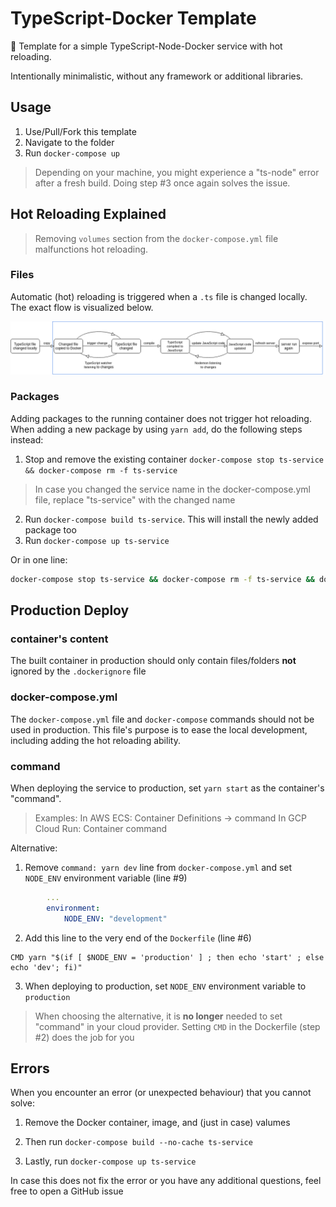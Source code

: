 # TypeScript-Docker Template

🐳 Template for a simple TypeScript-Node-Docker service with hot reloading.

Intentionally minimalistic, without any framework or additional libraries.

## Usage

1. Use/Pull/Fork this template
2. Navigate to the folder
3. Run `docker-compose up`

> Depending on your machine, you might experience a "ts-node" error after a fresh build. Doing step #3 once again solves the issue.

## Hot Reloading Explained

> Removing `volumes` section from the `docker-compose.yml` file malfunctions hot reloading.

### Files

Automatic (hot) reloading is triggered when a `.ts` file is changed locally. The exact flow is visualized below.

![TypeScript-Docker-Flow](./hot-reload.png)

### Packages

Adding packages to the running container does not trigger hot reloading. When adding a new package by using `yarn add`, do the following steps instead:

1. Stop and remove the existing container
`docker-compose stop ts-service && docker-compose rm -f ts-service`

> In case you changed the service name in the docker-compose.yml file, replace "ts-service" with the changed name

2. Run `docker-compose build ts-service`. This will install the newly added package too
3. Run `docker-compose up ts-service`

Or in one line:

```Bash
docker-compose stop ts-service && docker-compose rm -f ts-service && docker-compose build ts-service && docker-compose up ts-service
```

## Production Deploy

### container's content

The built container in production should only contain files/folders **not** ignored by the `.dockerignore` file

### docker-compose.yml

The `docker-compose.yml` file and `docker-compose` commands should not be used in production. This file's purpose is to ease the local development, including adding the hot reloading ability.

### command

When deploying the service to production, set `yarn start` as the container's "command".

>Examples:
In AWS ECS: Container Definitions -> command
In GCP Cloud Run: Container command

Alternative:

1. Remove `command: yarn dev` line from `docker-compose.yml` and set `NODE_ENV` environment variable (line #9)

```yaml
        ...
        environment:
            NODE_ENV: "development"
```

2. Add this line to the very end of the `Dockerfile` (line #6)

```Docker
CMD yarn "$(if [ $NODE_ENV = 'production' ] ; then echo 'start' ; else echo 'dev'; fi)"
```

3. When deploying to production, set `NODE_ENV` environment variable to `production`

> When choosing the alternative, it is **no longer** needed to set "command" in your cloud provider. Setting `CMD` in the Dockerfile (step #2) does the job for you

## Errors

When you encounter an error (or unexpected behaviour) that you cannot solve:

1. Remove the Docker container, image, and (just in case) valumes

2. Then run `docker-compose build --no-cache ts-service`

3. Lastly, run `docker-compose up ts-service`

In case this does not fix the error or you have any additional questions, feel free to open a GitHub issue

